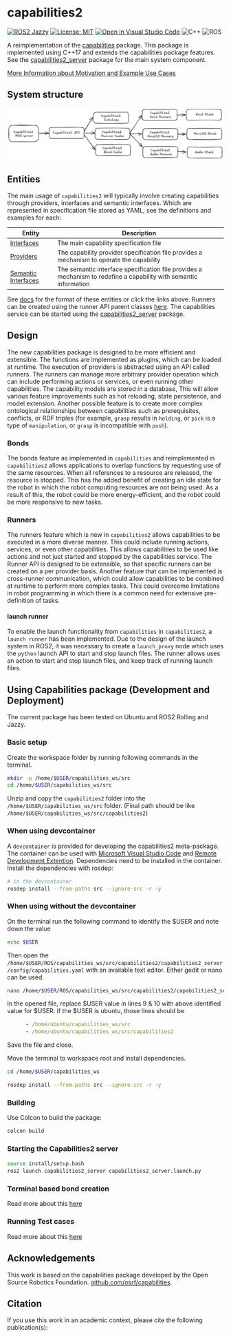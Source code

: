 # capabilities2

[![ROS2 Jazzy](https://img.shields.io/badge/ROS2-Jazzy-blue)](https://index.ros.org/doc/ros2/Releases/)
[![License: MIT](https://img.shields.io/badge/License-MIT-yellow.svg)](https://opensource.org/licenses/MIT)
[![Open in Visual Studio Code](https://img.shields.io/badge/vscode-dev-blue)](https://open.vscode.dev/airesearchlab/capabilities2)
![C++](https://img.shields.io/badge/Code-C++-informational?&logo=c%2b%2b)
![ROS](https://img.shields.io/badge/Framework-ROS-informational?&logo=ROS)

A reimplementation of the [capabilities](https://github.com/osrf/capabilities) package. This package is implemented using C++17 and extends the capabilities package features. See the [capabilities2_server](./capabilities2_server/readme.md) package for the main system component.

[More Information about Motivation and Example Use Cases](./docs/motivation_and_examples.md)

## System structure

![System Structure](./docs/images/system-structure.png)

## Entities

The main usage of `capabilities2` will typically involve creating capabilities through providers, interfaces and semantic interfaces. Which are represented in specification file stored as YAML, see the definitions and examples for each:

| Entity | Description |
| --- | --- |
| [Interfaces](./docs/interfaces.md) | The main capability specification file |
| [Providers](./docs/providers.md) | The capability provider specification file provides a mechanism to operate the capability |
| [Semantic Interfaces](./docs/semantic_interfaces.md) | The semantic interface specification file provides a mechanism to redefine a capability with semantic information |

See [docs](./docs/) for the format of these entities or click the links above. Runners can be created using the runner API parent classes [here](./capabilities2_runner/readme.md). The capabilities service can be started using the [capabilities2_server](./capabilities2_server/readme.md) package.

## Design

The new capabilities package is designed to be more efficient and extensible. The functions are implemented as plugins, which can be loaded at runtime. The execution of providers is abstracted using an API called runners. The runners can manage more arbitrary provider operation which can include performing actions or services, or even running other capabilities. The capability models are stored in a database, This will allow various feature improvements such as hot reloading, state persistence, and model extension. Another possible feature is to create more complex ontological relationships between capabilities such as prerequisites, conflicts, or RDF triples (for example, `grasp` results in `holding`, or `pick` is a type of `manipulation`, or `grasp` is incompatible with `push`).

### Bonds

The bonds feature as implemented in `capabilities` and reimplemented in `capabilities2` allows applications to overlap functions by requesting use of the same resources. When all references to a resource are released, the resource is stopped. This has the added benefit of creating an idle state for the robot in which the robot computing resources are not being used. As a result of this, the robot could be more energy-efficient, and the robot could be more responsive to new tasks.

### Runners

The runners feature which is new in `capabilities2` allows capabilities to be executed in a more diverse manner. This could include running actions, services, or even other capabilities. This allows capabilities to be used like actions and not just started and stopped by the capabilities service. The Runner API is designed to be extensible, so that specific runners can be created on a per provider basis. Another feature that can be implemented is cross-runner communication, which could allow capabilities to be combined at runtime to perform more complex tasks. This could overcome limitations in robot programming in which there is a common need for extensive pre-definition of tasks.

#### launch runner

To enable the launch functionality from `capabilities` in `capabilities2`, a `launch runner` has been implemented. Due to the design of the launch system in ROS2, it was necessary to create a `launch_proxy` node which uses the `python` launch API to start and stop launch files. The runner allows uses an action to start and stop launch files, and keep track of running launch files.


## Using Capabilities package (Development and Deployment)

The current package has been tested on Ubuntu and ROS2 Rolling and Jazzy.

### Basic setup

Create the workspace folder by running following commands in the terminal.

```bash
mkdir -p /home/$USER/capabilities_ws/src
cd /home/$USER/capabilities_ws/src
```

Unzip and copy the `capabilities2` folder into the `/home/$USER/capabilities_ws/src` folder. (Final path should be like `/home/$USER/capabilities_ws/src/capabilities2`)

### When using devcontainer

A `devcontainer` is provided for developing the capabilities2 meta-package. The container can be used with [Microsoft Visual Studio Code](https://code.visualstudio.com/) and [Remote Development Extention](https://marketplace.visualstudio.com/items?itemName=ms-vscode-remote.vscode-remote-extensionpack). Dependencies need to be installed in the container. Install the dependencies with rosdep:

```bash
# in the devcontainer
rosdep install --from-paths src --ignore-src -r -y
```

### When using without the devcontainer

On the terminal run the following command to identify the $USER and note down the value

```bash
echo $USER
```

Then open the `/home/$USER/ROS/capabilities_ws/src/capabilities2/capabilities2_server/config/capabilities.yaml` with an available text editor. Either gedit or nano can be used.

```sh
nano /home/$USER/ROS/capabilities_ws/src/capabilities2/capabilities2_server/config/capabilities.yaml
```

In the opened file, replace $USER value in lines 9 & 10 with above identified value for $USER. if the $USER is ubuntu, those lines should be

```yaml
      - /home/ubuntu/capabilities_ws/src
      - /home/ubuntu/capabilities_ws/src/capabilities2
```

Save the file and close.

Move the terminal to workspace root and install dependencies.

```bash
cd /home/$USER/capabilities_ws
```
```bash
rosdep install --from-paths src --ignore-src -r -y
```

### Building

Use Colcon to build the package:

```bash
colcon build
```

### Starting the Capabilities2 server

```bash
source install/setup.bash
ros2 launch capabilities2_server capabilities2_server.launch.py
```

### Terminal based bond creation

Read more about this [here](../capabilities2/capabilities2_server/readme.md) 

### Running Test cases

Read more about this [here](../capabilities2/docs/run_test_scripts.md) 

## Acknowledgements

This work is based on the capabilities package developed by the Open Source Robotics Foundation. [github.com/osrf/capabilities](https://github.com/osrf/capabilities).

## Citation

If you use this work in an academic context, please cite the following publication(s):
